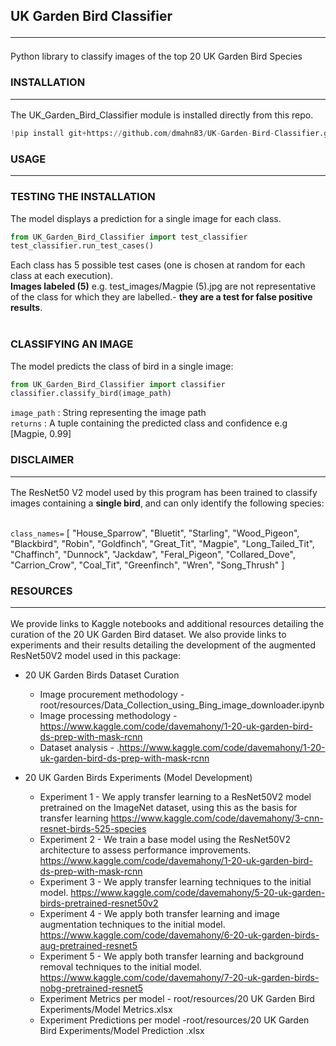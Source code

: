 ## UK Garden Bird Classifier <hr> 
 Python library to classify images of the top 20 UK Garden Bird Species </br>

### INSTALLATION <hr>
The UK_Garden_Bird_Classifier module is installed directly from this repo.

```python
!pip install git+https://github.com/dmahn83/UK-Garden-Bird-Classifier.git
```

### USAGE <hr>

### TESTING THE INSTALLATION
The model displays a prediction for a single image for each class.  

```python
from UK_Garden_Bird_Classifier import test_classifier
test_classifier.run_test_cases()
```

Each class has 5 possible test cases (one is chosen at random for each class at each execution).<br>
**Images labeled (5)** e.g. test_images/Magpie (5).jpg are not representative of the class for which they are labelled.- **they are a test for false positive results**.  <br><br> 

### CLASSIFYING AN IMAGE
The model predicts the class of bird in a single image:

```python
from UK_Garden_Bird_Classifier import classifier
classifier.classify_bird(image_path)
```
`image_path` : String representing the image path<br />
`returns` : A tuple containing the predicted class and confidence e.g  [Magpie, 0.99]<br />


### DISCLAIMER<hr>

The ResNet50 V2 model used by this program has been trained to classify images containing a **single bird**, and can only identify the following species:<br/><br/>

`class_names=`  [
    "House_Sparrow", "Bluetit", "Starling", "Wood_Pigeon", "Blackbird", "Robin", "Goldfinch", "Great_Tit",
    "Magpie", "Long_Tailed_Tit", "Chaffinch", "Dunnock", "Jackdaw", "Feral_Pigeon", "Collared_Dove",
    "Carrion_Crow", "Coal_Tit", "Greenfinch", "Wren", "Song_Thrush"
]

### RESOURCES<hr>

We provide links to Kaggle notebooks and additional resources detailing the curation of the 20 UK Garden Bird dataset.  We also provide links to experiments and their results detailing the development of the augmented ResNet50V2 model used in this package:

- 20 UK Garden Birds Dataset Curation
  - Image procurement methodology - root/resources/Data_Collection_using_Bing_image_downloader.ipynb
  - Image processing methodology - https://www.kaggle.com/code/davemahony/1-20-uk-garden-bird-ds-prep-with-mask-rcnn  
  - Dataset analysis - .https://www.kaggle.com/code/davemahony/1-20-uk-garden-bird-ds-prep-with-mask-rcnn 

- 20 UK Garden Birds Experiments (Model Development)
  - Experiment 1 - We apply transfer learning to a ResNet50V2 model pretrained on the ImageNet dataset, using this as  the basis for transfer learning https://www.kaggle.com/code/davemahony/3-cnn-resnet-birds-525-species
  - Experiment 2 - We train a base model using the ResNet50V2 architecture to assess performance improvements. https://www.kaggle.com/code/davemahony/1-20-uk-garden-bird-ds-prep-with-mask-rcnn  
  - Experiment 3 - We apply transfer learning techniques to the initial model. https://www.kaggle.com/code/davemahony/5-20-uk-garden-birds-pretrained-resnet50v2 
  - Experiment 4 - We apply both transfer learning and image augmentation techniques to the initial model. https://www.kaggle.com/code/davemahony/6-20-uk-garden-birds-aug-pretrained-resnet5 
  - Experiment 5 - We apply both transfer learning and background removal techniques to the initial model. https://www.kaggle.com/code/davemahony/7-20-uk-garden-birds-nobg-pretrained-resnet5
  - Experiment Metrics per model - root/resources/20 UK Garden Bird Experiments/Model Metrics.xlsx
  - Experiment Predictions per model -root/resources/20 UK Garden Bird Experiments/Model Prediction .xlsx